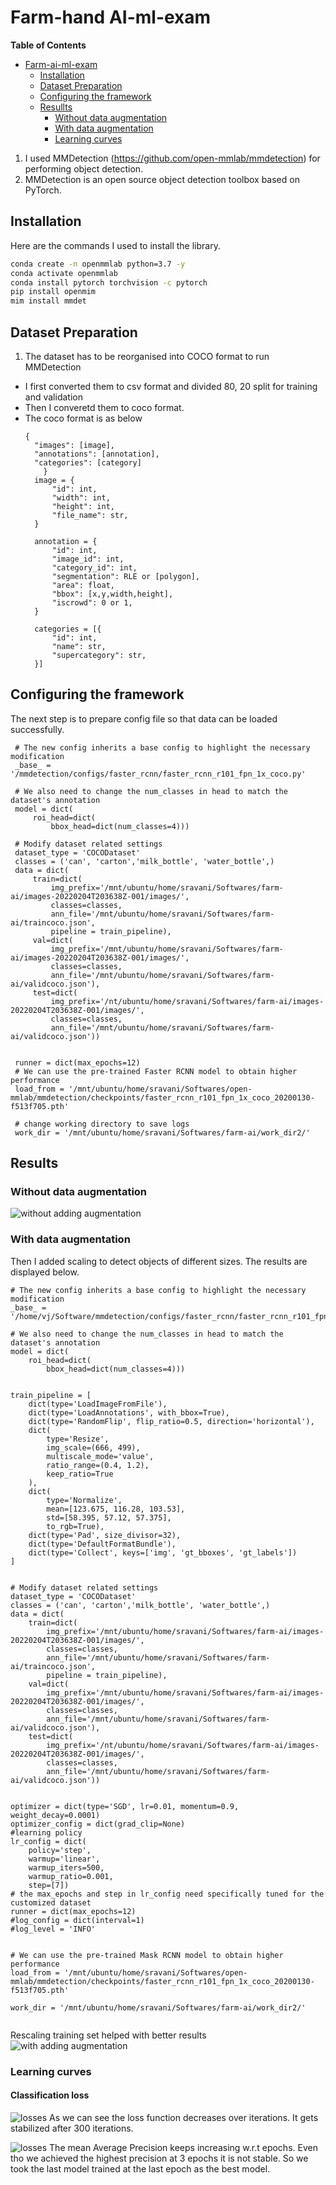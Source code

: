 # Farm-hand AI-ml-exam
<!-- markdown-toc start - Don't edit this section. Run M-x markdown-toc-refresh-toc -->
**Table of Contents**

- [Farm-ai-ml-exam](#farm-ai-ml-exam)
    - [Installation](#installation)
    - [Dataset Preparation](#dataset-preparation)
    - [Configuring the framework](#configuring-the-framework)
    - [Resullts](#resullts)
        - [Without data augmentation](#without-data-augmentation)
        - [With data augmentation](#with-data-augmentation)
        - [Learning curves](#learning-curves)

<!-- markdown-toc end -->

1. I used MMDetection (https://github.com/open-mmlab/mmdetection) for performing object detection.
2. MMDetection is an open source object detection toolbox based on PyTorch.

## Installation
Here are the commands I used to install the library.
```bash
conda create -n openmmlab python=3.7 -y
conda activate openmmlab
conda install pytorch torchvision -c pytorch
pip install openmim
mim install mmdet
```

## Dataset Preparation
1. The dataset has to be reorganised into COCO format to run MMDetection
  - I first converted them to csv format and divided 80, 20 split for training and validation
  - Then I converetd them to coco format.
  - The coco format is as below
    ```
    {
      "images": [image],
      "annotations": [annotation],
      "categories": [category]
        }
      image = {
          "id": int,
          "width": int,
          "height": int,
          "file_name": str,
      }

      annotation = {
          "id": int,
          "image_id": int,
          "category_id": int,
          "segmentation": RLE or [polygon],
          "area": float,
          "bbox": [x,y,width,height],
          "iscrowd": 0 or 1,
      }

      categories = [{
          "id": int,
          "name": str,
          "supercategory": str,
      }]
    ```

## Configuring the framework
The next step is to prepare config file so that data can be loaded successfully.
   ```
    # The new config inherits a base config to highlight the necessary modification
    _base_ = '/mmdetection/configs/faster_rcnn/faster_rcnn_r101_fpn_1x_coco.py'

    # We also need to change the num_classes in head to match the dataset's annotation
    model = dict(
        roi_head=dict(
            bbox_head=dict(num_classes=4)))

    # Modify dataset related settings
    dataset_type = 'COCODataset'
    classes = ('can', 'carton','milk_bottle', 'water_bottle',)
    data = dict(
        train=dict(
            img_prefix='/mnt/ubuntu/home/sravani/Softwares/farm-ai/images-20220204T203638Z-001/images/',
            classes=classes,
            ann_file='/mnt/ubuntu/home/sravani/Softwares/farm-ai/traincoco.json',
            pipeline = train_pipeline),
        val=dict(
            img_prefix='/mnt/ubuntu/home/sravani/Softwares/farm-ai/images-20220204T203638Z-001/images/',
            classes=classes,
            ann_file='/mnt/ubuntu/home/sravani/Softwares/farm-ai/validcoco.json'),
        test=dict(
            img_prefix='/nt/ubuntu/home/sravani/Softwares/farm-ai/images-20220204T203638Z-001/images/',
            classes=classes,
            ann_file='/mnt/ubuntu/home/sravani/Softwares/farm-ai/validcoco.json'))


    runner = dict(max_epochs=12)
    # We can use the pre-trained Faster RCNN model to obtain higher performance
    load_from = '/mnt/ubuntu/home/sravani/Softwares/open-mmlab/mmdetection/checkpoints/faster_rcnn_r101_fpn_1x_coco_20200130-f513f705.pth'

    # change working directory to save logs
    work_dir = '/mnt/ubuntu/home/sravani/Softwares/farm-ai/work_dir2/'

```
## Results
### Without data augmentation
![without adding augmentation](./results/result.jpg)

### With data augmentation
Then I added scaling to detect objects of different sizes. The results are displayed below.
```
# The new config inherits a base config to highlight the necessary modification
_base_ = '/home/vj/Software/mmdetection/configs/faster_rcnn/faster_rcnn_r101_fpn_1x_coco.py'

# We also need to change the num_classes in head to match the dataset's annotation
model = dict(
    roi_head=dict(
        bbox_head=dict(num_classes=4)))


train_pipeline = [
    dict(type='LoadImageFromFile'),
    dict(type='LoadAnnotations', with_bbox=True),
    dict(type='RandomFlip', flip_ratio=0.5, direction='horizontal'),
    dict(
        type='Resize',
        img_scale=(666, 499),
        multiscale_mode='value',
        ratio_range=(0.4, 1.2),
        keep_ratio=True
    ),
    dict(
        type='Normalize',
        mean=[123.675, 116.28, 103.53],
        std=[58.395, 57.12, 57.375],
        to_rgb=True),
    dict(type='Pad', size_divisor=32),
    dict(type='DefaultFormatBundle'),
    dict(type='Collect', keys=['img', 'gt_bboxes', 'gt_labels'])
]


# Modify dataset related settings
dataset_type = 'COCODataset'
classes = ('can', 'carton','milk_bottle', 'water_bottle',)
data = dict(
    train=dict(
        img_prefix='/mnt/ubuntu/home/sravani/Softwares/farm-ai/images-20220204T203638Z-001/images/',
        classes=classes,
        ann_file='/mnt/ubuntu/home/sravani/Softwares/farm-ai/traincoco.json',
        pipeline = train_pipeline),
    val=dict(
        img_prefix='/mnt/ubuntu/home/sravani/Softwares/farm-ai/images-20220204T203638Z-001/images/',
        classes=classes,
        ann_file='/mnt/ubuntu/home/sravani/Softwares/farm-ai/validcoco.json'),
    test=dict(
        img_prefix='/nt/ubuntu/home/sravani/Softwares/farm-ai/images-20220204T203638Z-001/images/',
        classes=classes,
        ann_file='/mnt/ubuntu/home/sravani/Softwares/farm-ai/validcoco.json'))


optimizer = dict(type='SGD', lr=0.01, momentum=0.9, weight_decay=0.0001)
optimizer_config = dict(grad_clip=None)
#learning policy
lr_config = dict(
    policy='step',
    warmup='linear',
    warmup_iters=500,
    warmup_ratio=0.001,
    step=[7])
# the max_epochs and step in lr_config need specifically tuned for the customized dataset
runner = dict(max_epochs=12)
#log_config = dict(interval=1)
#log_level = 'INFO'


# We can use the pre-trained Mask RCNN model to obtain higher performance
load_from = '/mnt/ubuntu/home/sravani/Softwares/open-mmlab/mmdetection/checkpoints/faster_rcnn_r101_fpn_1x_coco_20200130-f513f705.pth'

work_dir = '/mnt/ubuntu/home/sravani/Softwares/farm-ai/work_dir2/'


```

Rescaling training set helped with better results
![with adding augmentation](results/result_with_final.jpg)

### Learning curves
#### Classification loss
![losses](./classification_loss.JPG)
As we can see the loss function decreases over iterations. It gets stabilized after 300 iterations.

![losses](./mAP.JPG)
The mean Average Precision keeps increasing w.r.t epochs. Even tho we achieved the highest precision
at 3 epochs it is not stable. So we took the last model trained at the last epoch as the best model.
